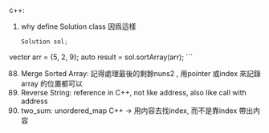c++:
1. why define Solution class
    因爲這樣
   
   ```cpp
   Solution sol;
vector<int> arr = {5, 2, 9};
auto result = sol.sortArray(arr);
    ``` 
    
88. Merge Sorted Array:
    記得處理最後的剩餘nuns2
    , 用pointer 或index 來記錄array 的位置都可以
344. Reverse String:
     reference in C++, not like address, also like call with address
1. two_sum:
    unordered_map C++ -> 用内容去找index, 而不是靠index 帶出内容

